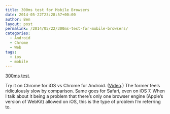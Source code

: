 ```yaml
---
title: 300ms test for Mobile Browsers
date: 2014-05-22T23:28:57+00:00
author: Ben
layout: post
permalink: /2014/05/22/300ms-test-for-mobile-browsers/
categories:
  - Android
  - Chrome
  - Web
tags:
  - ios
  - mobile
---
```

[300ms test](http://jsbin.com/ONuQiZu/4/quiet).

Try it on Chrome for iOS vs Chrome for Android. ([Video](http://youtube.com/watch?v=AjUpiwvIa5A).) The former feels ridiculously slow by comparison. Same goes for Safari, even on iOS 7. When I talk about it being a problem that there&#8217;s only one browser engine (Apple&#8217;s version of WebKit) allowed on iOS, this is the type of problem I&#8217;m referring to.